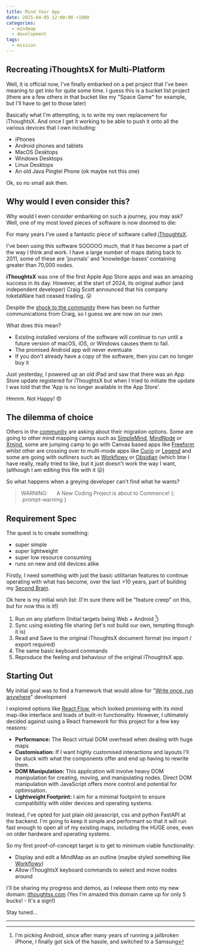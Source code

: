 ```yaml
---
title: Mind Your App
date: 2025-04-05 12:00:00 +1000
categories:
  - mindmap
  - development
tags:
  - mission
---
```


## Recreating iThoughtsX for Multi-Platform 

Well, it is official now, I've finally embarked on a pet project that I've been meaning to get into for quite some time. I guess this is a bucket list project (there are a few others in that bucket like my "Space Game" for example, but I'll have to get to those later)

Basically what I'm attempting, is to write my own replacement for iThoughtsX. And once I get it working to be able to push it onto all the various devices that I own including:

* iPhones
* Android phones and tablets
* MacOS Desktops
* Windows Desktops
* Linux Desktops
* An old Java Pingtel Phone (ok maybe not this one)

Ok, so no small ask then.

## Why would I even consider this?

Why would I even consider embarking on such a journey, you may ask? Well, one of my most loved pieces of software is now doomed to die:

For many years I've used a fantastic piece of software called [iThoughtsX](https://toketaware.com).

I've been using this software SOOOOO much, that it has become a part of the way I think and work. I have a large number of maps dating back to 2011, some of these are 'journals' and 'knowledge-bases' containing greater than 70,000 nodes.

**iThoughtsX** was one of the first Apple App Store apps and was an amazing success in its day. However, at the start of 2024, its original author (and independent developer) Craig Scott announced that his company toketaWare had ceased trading. :astonished:

Despite the [shock to the community](https://tidbits.com/2024/02/24/toketaware-shuts-down-orphaning-ithoughtsx-mind-mapping-software/) there has been no further communications from Craig, so I guess we are now on our own. 

What does this mean?

* Existing installed versions of the software will continue to run until a future version of macOS, iOS, or Windows
  causes them to fail.
* The promised Android app will never eventuate
* If you don't already have a copy of the software, then you can no longer buy it

Just yesterday, I powered up an old iPad and saw that there was an App Store update registered for iThoughtsX but when I tried to initiate the update I was told that the 'App is no longer available in the App Store'. 

Hmmm. Not Happy! :disappointed:

## The dilemma of choice

Others in the [community](https://talk.macpowerusers.com/t/toketaware-is-out-of-business-and-along-with-it-ithoughtsx/36169/4) are asking about their migration options. Some are going to other mind mapping camps such as [SimpleMind](https://simplemind.eu/), [MindNode](https://www.mindnode.com/) or [Xmind](https://xmind.app/), some are jumping camp to go with Canvas based apps like [Freeform](https://apps.apple.com/us/app/freeform/id6443742539) whilst other are crossing over to multi-mode apps like [Curio](https://www.zengobi.com/curio/) or [Legend](https://legendapp.com/) and some are going with outliners such as [Workflowy](https://workflowy.com/) or [Obsidian](https://obsidian.md/) (which btw I have really, really tried to like, but it just doesn't work the way I want, (although I am editing this file with it :stuck_out_tongue:)

So what happens when a greying developer can't find what he wants?

> WARNING: &nbsp;&nbsp;&nbsp;&nbsp; A New Coding Project is about to Commence!
{: .prompt-warning }

## Requirement Spec

The quest is to create something:
* super simple
* super lightweight
* super low resource consuming
* runs on new and old devices alike
 
Firstly, I need something with just the basic utilitarian features to continue operating with what has become, over the last >10 years, part of building my [Second Brain](https://www.buildingasecondbrain.com/).

Ok here is my initial wish list: (I'm sure there will be "feature creep" on this, but for now this is it!)

1. Run on any platform (Initial targets being Web + Android [^1])
2. Sync using existing file sharing (let's not build our own, tempting though it is)
3. Read and Save to the original iThoughtsX document format (no import / export required)
4. The same basic keyboard commands
5. Reproduce the feeling and behaviour of the original iThoughtsX app.

## Starting Out

My initial goal was to find a framework that would allow for "[Write once, run anywhere](https://en.wikipedia.org/wiki/Write_once,_run_anywhere)" development

I explored options like  [React Flow](https://reactflow.dev/), which looked promising with its mind map-like interface and loads of built-in functionality. However, I ultimately decided against using a React framework for this project for a few key reasons:

- **Performance:** The React virtual DOM overhead when dealing with huge maps
- **Customisation:** If I want highly customised interactions and layouts I'll be stuck with what the components offer and end up having to rewrite them.
- **DOM Manipulation:** This application will involve heavy DOM manipulation for creating, moving, and manipulating nodes. Direct DOM manipulation with JavaScript offers more control and potential for optimisation.
- **Lightweight Footprint:** I aim for a minimal footprint to ensure compatibility with older devices and operating systems.

Instead, I've opted for just plain old javascript, css and python FastAPI at the backend. I'm going to keep it simple and performant so that it will run fast enough to open all of my existing maps, including the HUGE ones, even on older hardware and operating systems.

So my first proof-of-concept target is to get to minimum viable functionality:

* Display and edit a MindMap as an outline (maybe styled something like [Workflowy](https://workflowy.com/))
* Allow iThoughtsX keyboard commands to select and move nodes around

I'll be sharing my progress and demos, as I release them onto my new domain: [ithoughtsx.com](https://ithoughtsx.com)
(Yes I'm amazed this domain came up for only 5 bucks! - It's a sign!)

Stay tuned...

----
[^1]: I'm picking Android, since after many years of running a jailbroken iPhone, I finally got sick of the hassle, and switched to a Samsung
